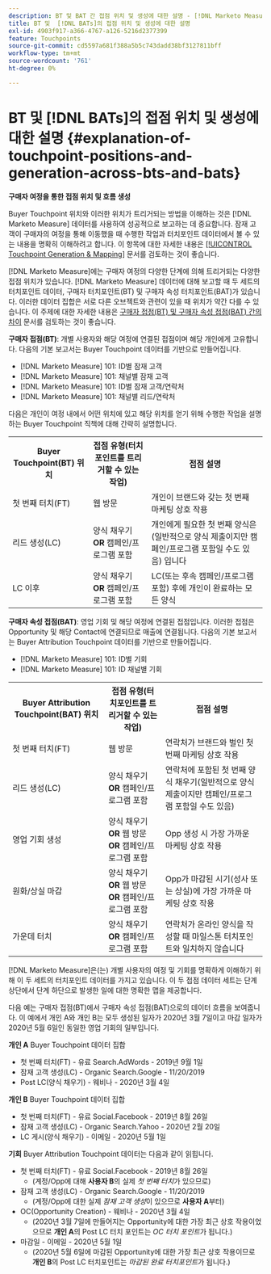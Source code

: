 ```yaml
---
description: BT 및 BAT 간 접점 위치 및 생성에 대한 설명 - [!DNL Marketo Measure]
title: BT 및  [!DNL BATs]의 접점 위치 및 생성에 대한 설명
exl-id: 4903f917-a366-4767-a126-5216d2377399
feature: Touchpoints
source-git-commit: cd5597a681f388a5b5c743dadd38bf3127811bff
workflow-type: tm+mt
source-wordcount: '761'
ht-degree: 0%

---
```


# BT 및 [!DNL BATs]의 접점 위치 및 생성에 대한 설명 {#explanation-of-touchpoint-positions-and-generation-across-bts-and-bats}

**구매자 여정을 통한 접점 위치 및 흐름 생성**

Buyer Touchpoint 위치와 이러한 위치가 트리거되는 방법을 이해하는 것은 [!DNL Marketo Measure] 데이터를 사용하여 성공적으로 보고하는 데 중요합니다. 잠재 고객이 구매자의 여정을 통해 이동했을 때 수행한 작업과 터치포인트 데이터에서 볼 수 있는 내용을 명확히 이해하려고 합니다. 이 항목에 대한 자세한 내용은 [[!UICONTROL Touchpoint Generation & Mapping]](/help/configuration-and-setup/getting-started-with-marketo-measure/touchpoint-generation-and-mapping.md) 문서를 검토하는 것이 좋습니다.

[!DNL Marketo Measure]에는 구매자 여정의 다양한 단계에 의해 트리거되는 다양한 접점 위치가 있습니다. [!DNL Marketo Measure] 데이터에 대해 보고할 때 두 세트의 터치포인트 데이터, 구매자 터치포인트(BT) 및 구매자 속성 터치포인트(BAT)가 있습니다. 이러한 데이터 집합은 서로 다른 오브젝트와 관련이 있을 때 위치가 약간 다를 수 있습니다. 이 주제에 대한 자세한 내용은 [구매자 접점(BT) 및 구매자 속성 접점(BAT) 간의 차이](/help/configuration-and-setup/getting-started-with-marketo-measure/difference-between-buyer-touchpoints-and-buyer-attribution-touchpoints.md) 문서를 검토하는 것이 좋습니다.

**구매자 접점(BT)**: 개별 사용자와 해당 여정에 연결된 접점이며 해당 개인에게 고유합니다. 다음의 기본 보고서는 Buyer Touchpoint 데이터를 기반으로 만들어집니다.

* [!DNL Marketo Measure] 101: ID별 잠재 고객
* [!DNL Marketo Measure] 101: 채널별 잠재 고객
* [!DNL Marketo Measure] 101: ID별 잠재 고객/연락처
* [!DNL Marketo Measure] 101: 채널별 리드/연락처

다음은 개인이 여정 내에서 어떤 위치에 있고 해당 위치를 얻기 위해 수행한 작업을 설명하는 Buyer Touchpoint 직책에 대해 간략히 설명합니다.

<table> 
 <tbody>
  <tr>
   <th>Buyer Touchpoint(BT) 위치</th> 
   <th>접점 유형(터치포인트를 트리거할 수 있는 작업)</th> 
   <th>접점 설명</th> 
  </tr>
  <tr>
   <td>첫 번째 터치(FT)</td> 
   <td>웹 방문</td> 
   <td>개인이 브랜드와 갖는 첫 번째 마케팅 상호 작용</td> 
  </tr>
  <tr>
   <td>리드 생성(LC)</td> 
   <td>양식 채우기 <strong>OR</strong> 캠페인/프로그램 포함</td> 
   <td>개인에게 필요한 첫 번째 양식은 (일반적으로 양식 제출이지만 캠페인/프로그램 포함일 수도 있음) 입니다</td> 
  </tr>
  <tr>
   <td>LC 이후</td> 
   <td>양식 채우기 <strong>OR</strong> 캠페인/프로그램 포함</td> 
   <td>LC(또는 후속 캠페인/프로그램 포함) 후에 개인이 완료하는 모든 양식</td> 
  </tr>
 </tbody>
</table>

**구매자 속성 접점(BAT)**: 영업 기회 및 해당 여정에 연결된 접점입니다. 이러한 접점은 Opportunity 및 해당 Contact에 연결되므로 매출에 연결됩니다. 다음의 기본 보고서는 Buyer Attribution Touchpoint 데이터를 기반으로 만들어집니다.

* [!DNL Marketo Measure] 101: ID별 기회
* [!DNL Marketo Measure] 101: ID 채널별 기회

<table> 
 <tbody>
  <tr>
   <th>Buyer Attribution Touchpoint(BAT) 위치</th> 
   <th>접점 유형(터치포인트를 트리거할 수 있는 작업)</th> 
   <th>접점 설명</th> 
  </tr>
  <tr>
   <td>첫 번째 터치(FT)</td> 
   <td>웹 방문</td> 
   <td>연락처가 브랜드와 벌인 첫 번째 마케팅 상호 작용</td> 
  </tr>
  <tr>
   <td>리드 생성(LC)</td> 
   <td>양식 채우기 <strong>OR</strong> 캠페인/프로그램 포함</td> 
   <td>연락처에 포함된 첫 번째 양식 채우기(일반적으로 양식 제출이지만 캠페인/프로그램 포함일 수도 있음)</td> 
  </tr>
  <tr>
   <td>영업 기회 생성</td> 
   <td>양식 채우기 <strong>OR</strong> 웹 방문 <strong>OR</strong> 캠페인/프로그램 포함</td> 
   <td>Opp 생성 시 가장 가까운 마케팅 상호 작용</td> 
  </tr> 
  <tr>
   <td>원화/상실 마감</td> 
   <td>양식 채우기 <strong>OR</strong> 웹 방문 <strong>OR</strong> 캠페인/프로그램 포함</td> 
   <td>Opp가 마감된 시기(성사 또는 상실)에 가장 가까운 마케팅 상호 작용</td> 
  </tr>
  <tr>
   <td>가운데 터치</td> 
   <td>양식 채우기 <strong>OR</strong> 캠페인/프로그램 포함</td> 
   <td>연락처가 온라인 양식을 작성할 때 마일스톤 터치포인트와 일치하지 않습니다</td> 
  </tr>
 </tbody>
</table>

[!DNL Marketo Measure]은(는) 개별 사용자의 여정 및 기회를 명확하게 이해하기 위해 이 두 세트의 터치포인트 데이터를 가지고 있습니다. 이 두 접점 데이터 세트는 단계 상단에서 단계 하단으로 발생한 일에 대한 명확한 맵을 제공합니다.

다음 예는 구매자 접점(BT)에서 구매자 속성 접점(BAT)으로의 데이터 흐름을 보여줍니다. 이 예에서 개인 A와 개인 B는 모두 생성된 일자가 2020년 3월 7일이고 마감 일자가 2020년 5월 6일인 동일한 영업 기회의 일부입니다.

**개인 A** Buyer Touchpoint 데이터 집합

* 첫 번째 터치(FT) - 유료 Search.AdWords - 2019년 9월 1일
* 잠재 고객 생성(LC) - Organic Search.Google - 11/20/2019
* Post LC(양식 채우기) - 웨비나 - 2020년 3월 4일

**개인 B** Buyer Touchpoint 데이터 집합

* 첫 번째 터치(FT) - 유료 Social.Facebook - 2019년 8월 26일
* 잠재 고객 생성(LC) - Organic Search.Yahoo - 2020년 2월 20일
* LC 게시(양식 채우기) - 이메일 - 2020년 5월 1일

**기회** Buyer Attribution Touchpoint 데이터는 다음과 같이 읽힙니다.

* 첫 번째 터치(FT) - 유료 Social.Facebook - 2019년 8월 26일
   * (계정/Opp에 대해 **사용자 B**&#x200B;의 실제 _첫 번째 터치_&#x200B;가 있으므로)
* 잠재 고객 생성(LC) - Organic Search.Google - 11/20/2019
   * (계정/Opp에 대한 실제 _잠재 고객 생성_&#x200B;이 있으므로 **사용자 A**&#x200B;부터)
* OC(Opportunity Creation) - 웨비나 - 2020년 3월 4일
   * (2020년 3월 7일에 만들어지는 Opportunity에 대한 가장 최근 상호 작용이었으므로 **개인 A**&#x200B;의 Post LC 터치 포인트는 _OC 터치 포인트_&#x200B;가 됩니다.)
* 마감일 - 이메일 - 2020년 5월 1일
   * (2020년 5월 6일에 마감된 Opportunity에 대한 가장 최근 상호 작용이므로 **개인 B**&#x200B;의 Post LC 터치포인트는 _마감된 완료 터치포인트_&#x200B;가 됩니다.)
